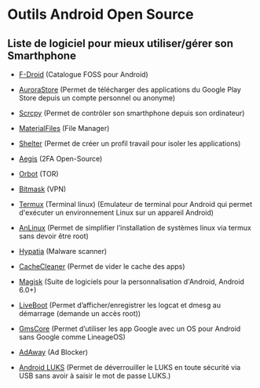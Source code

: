 # Outils Android Open Source
## Liste de logiciel pour mieux utiliser/gérer son Smarthphone

- [F-Droid](https://f-droid.org/) (Catalogue FOSS pour Android)

- [AuroraStore](https://gitlab.com/AuroraOSS/AuroraStore) (Permet de télécharger des applications du Google Play Store depuis un compte personnel ou anonyme)

- [Scrcpy](https://github.com/Genymobile/scrcpy) (Permet de contrôler son smarthphone depuis son ordinateur)

- [MaterialFiles](https://github.com/zhanghai/MaterialFiles) (File Manager)

- [Shelter](https://gitea.angry.im/PeterCxy/Shelter) (Permet de créer un profil travail pour isoler les applications)

- [Aegis](https://github.com/beemdevelopment/Aegis) (2FA Open-Source)

- [Orbot](https://github.com/guardianproject/orbot) (TOR)

- [Bitmask](https://0xacab.org/leap/bitmask_android) (VPN)

- [Termux](https://github.com/termux/termux-app) (Terminal linux) (Emulateur de terminal pour Android qui permet d'exécuter un environnement Linux sur un appareil Android)

- [AnLinux](https://github.com/EXALAB/AnLinux-App) (Permet de simplifier l’installation de systèmes linux via termux sans devoir être root)

- [Hypatia](https://github.com/Divested-Mobile/Hypatia) (Malware scanner)

- [CacheCleaner](https://github.com/bmx666/android-appcachecleaner) (Permet de vider le cache des apps)

- [Magisk](https://github.com/topjohnwu/Magisk) (Suite de logiciels pour la personnalisation d'Android, Android 6.0+)

- [LiveBoot](https://github.com/Chainfire/liveboot) (Permet d’afficher/enregistrer les logcat et dmesg au démarrage (demande un accès root))

- [GmsCore](https://github.com/microg/GmsCore) (Permet d’utiliser les app Google avec un OS pour Android sans Google comme LineageOS) 

- [AdAway](https://github.com/AdAway/AdAway) (Ad Blocker)

- [Android LUKS](https://github.com/full-disclosure/android-luks) (Permet de déverrouiller le LUKS en toute sécurité via USB sans avoir à saisir le mot de passe LUKS.)
